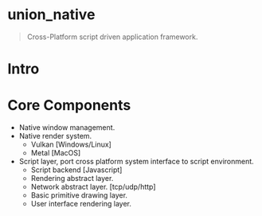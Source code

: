 union_native
==========

> Cross-Platform script driven application framework.

# Intro

# Core Components
- Native window management.
- Native render system.
    - Vulkan [Windows/Linux]
    - Metal [MacOS]
- Script layer, port cross platform system interface to script environment.
    - Script backend [Javascript]
    - Rendering abstract layer.
    - Network abstract layer. [tcp/udp/http]
    - Basic primitive drawing layer.
    - User interface rendering layer.